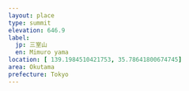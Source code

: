 ```yaml
---
layout: place
type: summit
elevation: 646.9
label:
  jp: 三室山 
  en: Mimuro yama
location: [ 139.1984510421753, 35.78641800674745]
area: Okutama
prefecture: Tokyo
---
```

